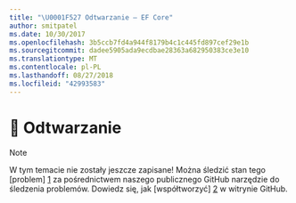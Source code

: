 ```yaml
---
title: "\U0001F527 Odtwarzanie — EF Core"
author: smitpatel
ms.date: 10/30/2017
ms.openlocfilehash: 3b5ccb7fd4a944f8179b4c1c445fd897cef29e1b
ms.sourcegitcommit: dadee5905ada9ecdbae28363a682950383ce3e10
ms.translationtype: MT
ms.contentlocale: pl-PL
ms.lasthandoff: 08/27/2018
ms.locfileid: "42993583"
---
```

# <a name="-reverse-engineering"></a>🔧 Odtwarzanie

> [!NOTE]
> W tym temacie nie zostały jeszcze zapisane! Można śledzić stan tego [problem] [ 1] za pośrednictwem naszego publicznego GitHub narzędzie do śledzenia problemów. Dowiedz się, jak [współtworzyć] [ 2] w witrynie GitHub.


  [1]: https://github.com/aspnet/EntityFramework.Docs/issues/508
  [2]: https://github.com/aspnet/EntityFramework.Docs/blob/master/CONTRIBUTING.md
